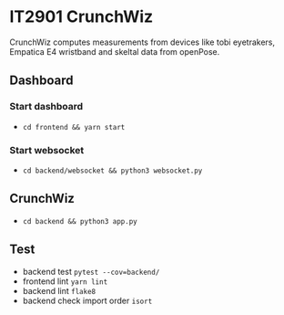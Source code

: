 # IT2901 CrunchWiz

CrunchWiz computes measurements from devices like tobi eyetrakers, Empatica E4 wristband and skeltal data from openPose.

## Dashboard

### Start dashboard

- `cd frontend && yarn start`

### Start websocket

- `cd backend/websocket && python3 websocket.py`

## CrunchWiz

- `cd backend && python3 app.py`

## Test
* backend test `pytest --cov=backend/` 
* frontend lint `yarn lint`
* backend lint `flake8`
* backend check import order `isort`


